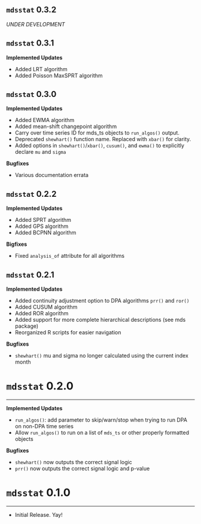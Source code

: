 `mdsstat` 0.3.2
---------------------------------------

*UNDER DEVELOPMENT*

`mdsstat` 0.3.1
---------------------------------------

**Implemented Updates**

- Added LRT algorithm
- Added Poisson MaxSPRT algorithm

`mdsstat` 0.3.0
---------------------------------------

**Implemented Updates**

- Added EWMA algorithm
- Added mean-shift changepoint algorithm
- Carry over time series ID for mds_ts objects to `run_algos()` output.
- Deprecated `shewhart()` function name. Replaced with `xbar()` for clarity.
- Added options in `shewhart()`/`xbar()`, `cusum()`, and `ewma()` to explicitly declare `mu` and `sigma`

**Bugfixes**

- Various documentation errata

`mdsstat` 0.2.2
---------------------------------------

**Implemented Updates**

- Added SPRT algorithm
- Added GPS algorithm
- Added BCPNN algorithm

**Bigfixes**

- Fixed `analysis_of` attribute for all algorithms

`mdsstat` 0.2.1
---------------------------------------

**Implemented Updates**

- Added continuity adjustment option to DPA algorithms `prr()` and `ror()`
- Added CUSUM algorithm
- Added ROR algorithm
- Added support for more complete hierarchical descriptions (see mds package)
- Reorganized R scripts for easier navigation

**Bugfixes**

- `shewhart()` mu and sigma no longer calculated using the current index month

# `mdsstat` 0.2.0
---------------------------------------

**Implemented Updates**

- `run_algos()`: add parameter to skip/warn/stop when trying to run DPA on non-DPA time series
- Allow `run_algos()` to run on a list of `mds_ts` or other properly formatted objects

**Bugfixes**

- `shewhart()` now outputs the correct signal logic
- `prr()` now outputs the correct signal logic and p-value

# `mdsstat` 0.1.0
---------------------------------------

- Initial Release. Yay!

